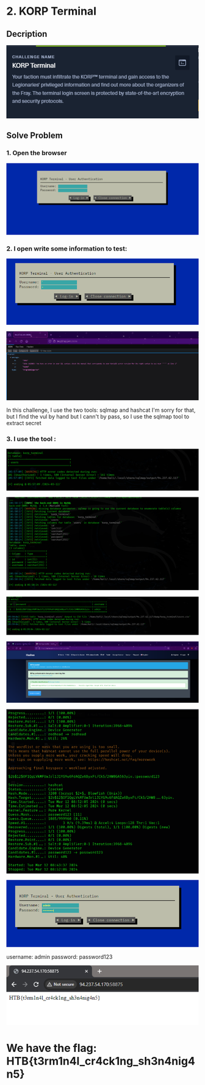 # 2. KORP Terminal

## Decription

![](./Image/1.PNG)

## Solve Problem

### 1. Open the browser

![](./Image/2.PNG)

### 2. I open write some information to test:

![](./Image/3.1.PNG)

![](./Image/3.PNG)

In this challenge, I use the two tools: sqlmap and hashcat
I'm sorry for that, but I find the vul by hand but I cann't by pass, so I use the sqlmap tool to extract secret

### 3. I use the tool :

![](./Image/4.PNG)

![](./Image/5.PNG)

![](./Image/6.PNG)

![](./Image/7.PNG)

![](./Image/8.PNG)

![](./Image/10.PNG)

username: admin
password: password123

![](./Image/9.PNG)

# We have the flag: HTB{t3rm1n4l_cr4ck1ng_sh3n4nig4n5}
